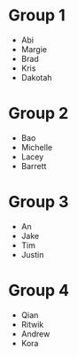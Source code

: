# Group 1
- Abi
- Margie
- Brad
- Kris
- Dakotah

# Group 2
- Bao
- Michelle
- Lacey
- Barrett

# Group 3
- An
- Jake
- Tim
- Justin

# Group 4
- Qian
- Ritwik
- Andrew
- Kora

